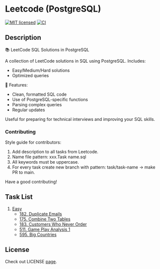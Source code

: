 # Leetcode (PostgreSQL)

[![MIT licensed](https://img.shields.io/badge/License-MIT-yellow.svg)](./LICENSE)
[![CI](https://github.com/ivanbyone/hookify/actions/workflows/ci.yml/badge.svg)](https://github.com/Ivanbyone/leetcode-sql//actions)

## Description

📚 LeetCode SQL Solutions in PostgreSQL

A collection of LeetCode solutions in SQL using PostgreSQL. Includes:
- Easy/Medium/Hard solutions
- Optimized queries

🔹 Features:
- Clean, formatted SQL code
- Use of PostgreSQL-specific functions
- Parsing complex queries
- Regular updates

Useful for preparing for technical interviews and improving your SQL skills.

### Contributing

Style guide for contributors:

1. Add description to all tasks from Leetcode.
2. Name file pattern: xxx.Task name.sql
3. All keywords must be uppercase.
4. For every task create new branch with pattern: task/task-name -> make PR to main.

Have a good contributing! 

## Task List

1. [Easy](./leetcode/easy/)
    - [182. Duplicate Emails](./leetcode/easy/182.%20Duplicate%20Emails.sql)
    - [175. Combine Two Tables](./leetcode//easy/175.%20Combine%20Two%20Tables.sql)
    - [183. Customers Who Never Order](./leetcode/easy/183.%20Customers%20Who%20Never%20Order.sql)
    - [511. Game Play Analysis 1](./leetcode/easy/511.%20Game%20Play%20Analysis%201.sql)
    - [595. Big Countries](./leetcode/easy/595.%20Big%20Countries.sql)

## License

Check out LICENSE [page](./LICENSE).
